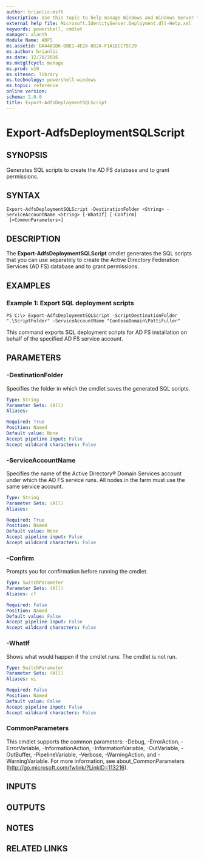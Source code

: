 ```yaml
---
author: brianlic-msft
description: Use this topic to help manage Windows and Windows Server technologies with Windows PowerShell.
external help file: Microsoft.IdentityServer.Deployment.dll-Help.xml
keywords: powershell, cmdlet
manager: alanth
Module Name: ADFS
ms.assetid: DA4481D6-DBE1-4E28-8D2A-F1A1ECC75C29
ms.author: brianlic
ms.date: 12/20/2016
ms.mktglfcycl: manage
ms.prod: w10
ms.sitesec: library
ms.technology: powershell-windows
ms.topic: reference
online version: 
schema: 2.0.0
title: Export-AdfsDeploymentSQLScript
---
```


# Export-AdfsDeploymentSQLScript

## SYNOPSIS
Generates SQL scripts to create the AD FS database and to grant permissions.

## SYNTAX

```
Export-AdfsDeploymentSQLScript -DestinationFolder <String> -ServiceAccountName <String> [-WhatIf] [-Confirm]
 [<CommonParameters>]
```

## DESCRIPTION
The **Export-AdfsDeploymentSQLScript** cmdlet generates the SQL scripts that you can use separately to create the Active Directory Federation Services (AD FS) database and to grant permissions.

## EXAMPLES

### Example 1: Export SQL deployment scripts
```
PS C:\> Export-AdfsDeploymentSQLScript -ScriptDestinationFolder ".\ScriptFolder" -ServiceAccountName "ContosoDomain\PattiFuller"
```

This command exports SQL deployment scripts for AD FS installation on behalf of the specified AD FS service account.

## PARAMETERS

### -DestinationFolder
Specifies the folder in which the cmdlet saves the generated SQL scripts.

```yaml
Type: String
Parameter Sets: (All)
Aliases: 

Required: True
Position: Named
Default value: None
Accept pipeline input: False
Accept wildcard characters: False
```

### -ServiceAccountName
Specifies the name of the Active Directory® Domain Services account under which the AD FS service runs. 
All nodes in the farm must use the same service account.

```yaml
Type: String
Parameter Sets: (All)
Aliases: 

Required: True
Position: Named
Default value: None
Accept pipeline input: False
Accept wildcard characters: False
```

### -Confirm
Prompts you for confirmation before running the cmdlet.

```yaml
Type: SwitchParameter
Parameter Sets: (All)
Aliases: cf

Required: False
Position: Named
Default value: False
Accept pipeline input: False
Accept wildcard characters: False
```

### -WhatIf
Shows what would happen if the cmdlet runs.
The cmdlet is not run.

```yaml
Type: SwitchParameter
Parameter Sets: (All)
Aliases: wi

Required: False
Position: Named
Default value: False
Accept pipeline input: False
Accept wildcard characters: False
```

### CommonParameters
This cmdlet supports the common parameters: -Debug, -ErrorAction, -ErrorVariable, -InformationAction, -InformationVariable, -OutVariable, -OutBuffer, -PipelineVariable, -Verbose, -WarningAction, and -WarningVariable. For more information, see about_CommonParameters (http://go.microsoft.com/fwlink/?LinkID=113216).

## INPUTS

## OUTPUTS

## NOTES

## RELATED LINKS

